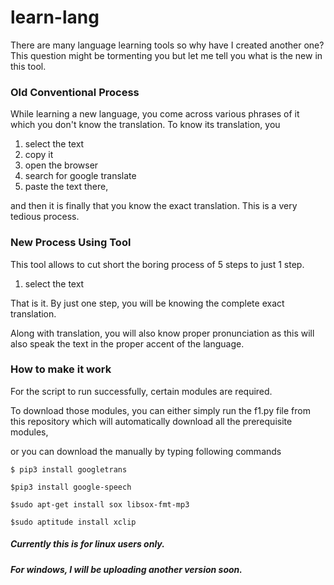 # learn-lang

There are many language learning tools so why have I created another one? This question might be tormenting you but let me tell you what is the new in this tool.


### Old Conventional Process
While learning a new language, you come across various phrases of it which you don't know the translation.
To know its translation, you

1.  select the text
2. copy it
3. open the browser
4. search for google translate
5. paste the text there,

and then it is finally that you know the exact translation.
This is a very tedious process.

### New Process Using Tool
This tool allows to cut short the boring process of 5 steps to just 1 step.

1. select the text

That is it.
By just one step, you will be knowing the complete exact translation.

Along with translation, you will also know proper pronunciation as this will also speak the text in the proper accent of the language.

### How to make it work

For the script to run successfully, certain modules are required.

To download those modules, you can either simply run the f1.py file from this repository which will automatically download all the prerequisite modules,

or you can download the manually by typing following commands


`$ pip3 install googletrans`

`$pip3 install google-speech`

`$sudo apt-get install sox libsox-fmt-mp3`

`$sudo aptitude install xclip`



##### Currently this is for linux users only.
##### For windows, I will be uploading another version soon.
